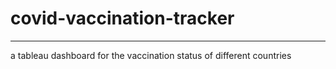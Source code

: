 # covid-vaccination-tracker
---
a tableau dashboard for the vaccination status of different countries
